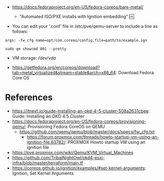 
   * https://docs.fedoraproject.org/en-US/fedora-coreos/bare-metal/
      * "Automated ISO/PXE installs with Ignition embedding" :cool:
 
   * You can edit your '<vmid>.conf' file in /etc/pve/qemu-server to include a line as follows:
```
args: -fw_cfg name=opt/com.coreos/config,file=path/to/example.ign
```

```commandline
sudo qm showcmd 801 --pretty
```

   * VM storage: _/dev/vda_


   * https://getfedora.org/en/coreos/download?tab=metal_virtualized&stream=stable&arch=x86_64: Download Fedora Core OS

# References
   * https://itnext.io/guide-installing-an-okd-4-5-cluster-508a2631cbee: Guide: Installing an OKD 4.5 Cluster
   * https://docs.fedoraproject.org/en-US/fedora-coreos/provisioning-qemu/: Provisioning Fedora CoreOS on QEMU
      * https://github.com/qemu/qemu/blob/master/docs/specs/fw_cfg.txt
           * https://forum.proxmox.com/threads/howto-startup-vm-using-an-ignition-file.63782/: PROXMOX Howto startup VM using an ignition file
   * https://pve.proxmox.com/wiki/Qemu/KVM_Virtual_Machines
   * https://github.com/TribalNightOwl/okd4-esxi-infra/blob/master/terraform/main.tf
   * https://coreos.github.io/ignition/examples/#set-kernel-arguments: Ignition, Set Kernel Arguments
